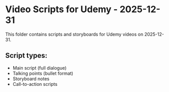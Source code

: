 # Video Scripts for Udemy - 2025-12-31

This folder contains scripts and storyboards for Udemy videos on 2025-12-31.

## Script types:
- Main script (full dialogue)
- Talking points (bullet format)
- Storyboard notes
- Call-to-action scripts
